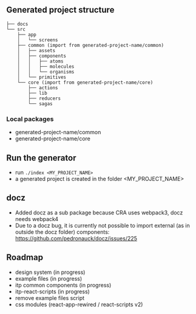 ## Generated project structure

```
├── docs
└── src
    ├── app
    │   └── screens
    ├── common (import from generated-project-name/common)
    │   ├── assets
    │   ├── components
    │   │   ├── atoms
    │   │   ├── molecules
    │   │   └── organisms
    │   └── primitives
    └── core (import from generated-project-name/core)
        ├── actions
        ├── lib
        ├── reducers
        └── sagas
```        

### Local packages

- generated-project-name/common
- generated-project-name/core

## Run the generator

- run `./index <MY_PROJECT_NAME>`
- a generated project is created in the folder <MY_PROJECT_NAME>

## docz

- Added docz as a sub package because CRA uses webpack3, docz needs webpack4
- Due to a docz bug, it is currently not possible to import external (as in outside the docz folder) components:
  https://github.com/pedronauck/docz/issues/225

## Roadmap

- design system (in progress)
- example files (in progress)
- itp common components (in progress)
- itp-react-scripts (in progress)
- remove example files script
- css modules (react-app-rewired / react-scripts v2)
